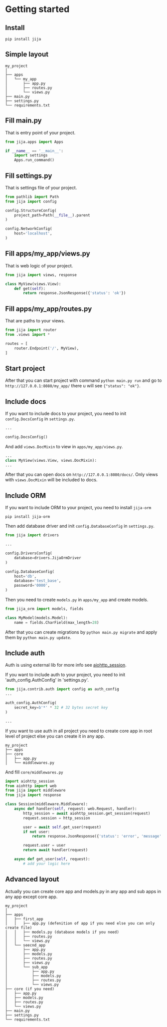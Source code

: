 # Getting started

## Install
    pip install jija

## Simple layout
    my_project
    │
    ├── apps
    │   └── my_app
    │       ├── app.py
    │       ├── routes.py
    │       └── views.py
    ├── main.py
    ├── settings.py
    └── requirements.txt

## Fill main.py
That is entry point of your project.
```python
from jija.apps import Apps

if __name__ == '__main__':
    import settings
    Apps.run_command()
```

## Fill settings.py
That is settings file of your project.
    
```python
from pathlib import Path
from jija import config

config.StructureConfig(
    project_path=Path(__file__).parent
)

config.NetworkConfig(
    host='localhost',
)
```

## Fill apps/my_app/views.py
That is web logic of your project.
    
```python
from jija import views, response

class MyView(views.View):
    def get(self):
        return response.JsonResponse({'status': 'ok'})
```

## Fill apps/my_app/routes.py
That are paths to your views.
    
```python
from jija import router
from .views import *

routes = [
    router.Endpoint('/', MyView),
]
```

## Start project
After that you can start project with command ``python main.py run`` 
and go to ``http://127.0.0.1:8080/my_app/`` there u will see ``{"status": "ok"}``.

## Include docs
If you want to include docs to your project, you need to init ``config.DocsConfig`` in ``settings.py``.

```python
...

config.DocsConfig()
```

And add ``views.DocMixin`` to view in ``apps/my_app/views.py``.

```python
...
class MyView(views.View, views.DocMixin):
... 
```

After that you can open docs on ``http://127.0.0.1:8080/docs/``.
Only views with ``views.DocMixin`` will be included to docs.

## Include ORM
If you want to include ORM to your project, you need to install ``jija-orm``
```
pip install jija-orm
```

Then add database driver and init ``config.DatabaseConfig`` in ``settings.py``.

```python
from jija import drivers

...

config.DriversConfig(
    database=drivers.JijaOrmDriver
)

config.DatabaseConfig(
    host='db',
    database='test_base',
    password='0000',
)
```

Then you need to create ``models.py`` in ``apps/my_app`` and create models.

```python
from jija_orm import models, fields

class MyModel(models.Model):
    name = fields.CharField(max_length=28)
```

After that you can create migrations by ``python main.py migrate`` and apply them by ``python main.py update``. 


## Include auth
Auth is using external lib for more info see [aiohttp_session](https://aiohttp-session.readthedocs.io/en/stable/).

If you want to include auth to your project, you need to init 'auth_config.AuthConfig' in 'settings.py'.

```python
from jija.contrib.auth import config as auth_config
...

auth_config.AuthConfig(
    secret_key=b'*' * 32 # 32 bytes secret key
)

...
```

If you want to use auth in all project you need to create core app in root level of project 
else you can create it in any app.

    my_project
    ├── apps
    ├── core
    │   ├── app.py
    │   └── middlewares.py

And fill ``core/middlewares.py``

```python
import aiohttp_session
from aiohttp import web
from jija import middleware
from jija import response

class Session(middleware.Middleware):
    async def handler(self, request: web.Request, handler):
        http_session = await aiohttp_session.get_session(request)
        request.session = http_session

        user = await self.get_user(request)
        if not user:
            return response.JsonResponse({'status': 'error', 'message': 'Unauthorized'}, status=401)

        request.user = user
        return await handler(request)

    async def get_user(self, request):
        # add your logic here
```


## Advanced layout
Actually you can create core app and models.py in any app and sub apps in any app except core app.

    my_project
    │
    ├── apps
    │   ├── first_app
    │   │   ├── app.py (defenition of app if you need else you can only create file)
    │   │   ├── models.py (database models if you need)
    │   │   ├── routes.py
    │   │   └── views.py
    │   └── seecnd_app
    │       ├── app.py
    │       ├── models.py
    │       ├── routes.py
    │       ├── views.py
    │       └── sub_app  
    │           ├── app.py
    │           ├── models.py
    │           ├── routes.py
    │           └── views.py
    ├── core (if you need)
    │   ├── app.py
    │   ├── models.py
    │   ├── routes.py
    │   └── views.py
    ├── main.py
    ├── settings.py
    └── requirements.txt
